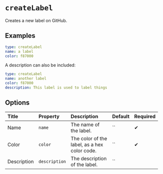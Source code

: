 # `createLabel`

Creates a new label on GitHub.

## Examples

```yaml
type: createLabel
name: a label
color: f87000
```

A description can also be included:

```yaml
type: createLabel
name: another label
color: f87000
description: This label is used to label things
```

## Options

| Title | Property | Description | Default | Required |
| :---- | :--- | :---------- | :------ | :------- |
| Name | `name` | The name of the label. | `` | ✔ |
| Color | `color` | The color of the label, as a hex color code. | `` | ✔ |
| Description | `description` | The description of the label. | `` |  |

